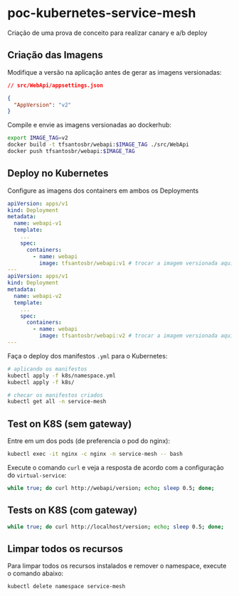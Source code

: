 # poc-kubernetes-service-mesh

Criação de uma prova de conceito para realizar canary e a/b deploy

## Criação das Imagens

Modifique a versão na aplicação antes de gerar as imagens versionadas:

```json
// src/WebApi/appsettings.json

{
  "AppVersion": "v2"
}
```

Compile e envie as imagens versionadas ao dockerhub:

```bash
export IMAGE_TAG=v2
docker build -t tfsantosbr/webapi:$IMAGE_TAG ./src/WebApi
docker push tfsantosbr/webapi:$IMAGE_TAG
```

## Deploy no Kubernetes

Configure as imagens dos containers em ambos os Deployments

```yml
apiVersion: apps/v1
kind: Deployment
metadata:
  name: webapi-v1
  template:
    ...
    spec:
      containers:
        - name: webapi
          image: tfsantosbr/webapi:v1 # trocar a imagem versionada aqui
---
apiVersion: apps/v1
kind: Deployment
metadata:
  name: webapi-v2
  template:
    ...
    spec:
      containers:
        - name: webapi
          image: tfsantosbr/webapi:v2 # trocar a imagem versionada aqui
---
```

Faça o deploy dos manifestos `.yml` para o Kubernetes:

```bash
# aplicando os manifestos
kubectl apply -f k8s/namespace.yml
kubectl apply -f k8s/

# checar os manifestos criados
kubectl get all -n service-mesh
```

## Test on K8S (sem gateway)

Entre em um dos pods (de preferencia o pod do nginx):

```bash
kubectl exec -it nginx -c nginx -n service-mesh -- bash
```

Execute o comando `curl` e veja a resposta de acordo com a configuração do `virtual-service`:

```bash
while true; do curl http://webapi/version; echo; sleep 0.5; done;
```

## Tests on K8S (com gateway)

```bash
while true; do curl http://localhost/version; echo; sleep 0.5; done;
```

## Limpar todos os recursos

Para limpar todos os recursos instalados e remover o namespace, execute o comando abaixo:

```bash
kubectl delete namespace service-mesh
```
